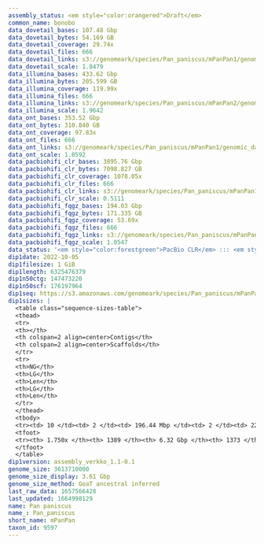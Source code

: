 ```yaml
---
assembly_status: <em style="color:orangered">Draft</em>
common_name: bonobo
data_dovetail_bases: 107.48 Gbp
data_dovetail_bytes: 54.169 GB
data_dovetail_coverage: 29.74x
data_dovetail_files: 666
data_dovetail_links: s3://genomeark/species/Pan_paniscus/mPanPan1/genomic_data/dovetail/<br>
data_dovetail_scale: 1.8479
data_illumina_bases: 433.62 Gbp
data_illumina_bytes: 205.599 GB
data_illumina_coverage: 119.99x
data_illumina_files: 666
data_illumina_links: s3://genomeark/species/Pan_paniscus/mPanPan2/genomic_data/illumina/<br>s3://genomeark/species/Pan_paniscus/mPanPan3/genomic_data/illumina/<br>
data_illumina_scale: 1.9642
data_ont_bases: 353.52 Gbp
data_ont_bytes: 310.840 GB
data_ont_coverage: 97.83x
data_ont_files: 666
data_ont_links: s3://genomeark/species/Pan_paniscus/mPanPan1/genomic_data/ont/<br>
data_ont_scale: 1.0592
data_pacbiohifi_clr_bases: 3895.76 Gbp
data_pacbiohifi_clr_bytes: 7098.827 GB
data_pacbiohifi_clr_coverage: 1078.05x
data_pacbiohifi_clr_files: 666
data_pacbiohifi_clr_links: s3://genomeark/species/Pan_paniscus/mPanPan1/genomic_data/pacbio_hifi/<br>
data_pacbiohifi_clr_scale: 0.5111
data_pacbiohifi_fqgz_bases: 194.03 Gbp
data_pacbiohifi_fqgz_bytes: 171.335 GB
data_pacbiohifi_fqgz_coverage: 53.69x
data_pacbiohifi_fqgz_files: 666
data_pacbiohifi_fqgz_links: s3://genomeark/species/Pan_paniscus/mPanPan1/genomic_data/pacbio_hifi/<br>
data_pacbiohifi_fqgz_scale: 1.0547
data_status: '<em style="color:forestgreen">PacBio CLR</em> ::: <em style="color:forestgreen">ONT Duplex</em> ::: <em style="color:forestgreen">Dovetail</em> ::: <em style="color:forestgreen">Phase</em>'
dip1date: 2022-10-05
dip1filesize: 1 GiB
dip1length: 6325476379
dip1n50ctg: 147473220
dip1n50scf: 176197964
dip1seq: https://s3.amazonaws.com/genomeark/species/Pan_paniscus/mPanPan1/assembly_verkko_1.1-0.1/mPanPan1.dip.20221005.fasta.gz
dip1sizes: |
  <table class="sequence-sizes-table">
  <thead>
  <tr>
  <th></th>
  <th colspan=2 align=center>Contigs</th>
  <th colspan=2 align=center>Scaffolds</th>
  </tr>
  <tr>
  <th>NG</th>
  <th>LG</th>
  <th>Len</th>
  <th>LG</th>
  <th>Len</th>
  </tr>
  </thead>
  <tbody>
  <tr><td> 10 </td><td> 2 </td><td> 196.44 Mbp </td><td> 2 </td><td> 226.40 Mbp </td></tr>  <tr><td> 20 </td><td> 4 </td><td> 188.96 Mbp </td><td> 4 </td><td> 196.44 Mbp </td></tr>  <tr><td> 30 </td><td> 6 </td><td> 176.20 Mbp </td><td> 6 </td><td> 189.07 Mbp </td></tr>  <tr><td> 40 </td><td> 8 </td><td> 160.25 Mbp </td><td> 8 </td><td> 188.71 Mbp </td></tr>  <tr style="background-color:#cccccc;"><td> 50 </td><td> 11 </td><td style="background-color:#88ff88;"> 147.47 Mbp </td><td> 10 </td><td style="background-color:#88ff88;"> 176.20 Mbp </td></tr>  <tr><td> 60 </td><td> 13 </td><td> 144.89 Mbp </td><td> 12 </td><td> 160.25 Mbp </td></tr>  <tr><td> 70 </td><td> 16 </td><td> 135.75 Mbp </td><td> 14 </td><td> 147.93 Mbp </td></tr>  <tr><td> 80 </td><td> 18 </td><td> 132.00 Mbp </td><td> 17 </td><td> 144.89 Mbp </td></tr>  <tr><td> 90 </td><td> 21 </td><td> 125.72 Mbp </td><td> 19 </td><td> 136.86 Mbp </td></tr>  <tr><td> 100 </td><td> 24 </td><td> 116.43 Mbp </td><td> 22 </td><td> 132.00 Mbp </td></tr>  </tbody>
  <tfoot>
  <tr><th> 1.750x </th><th> 1389 </th><th> 6.32 Gbp </th><th> 1373 </th><th> 6.33 Gbp </th></tr>
  </tfoot>
  </table>
dip1version: assembly_verkko_1.1-0.1
genome_size: 3613710000
genome_size_display: 3.61 Gbp
genome_size_method: GoaT ancestral inferred
last_raw_data: 1657566428
last_updated: 1664998129
name: Pan paniscus
name_: Pan_paniscus
short_name: mPanPan
taxon_id: 9597
---
```

